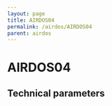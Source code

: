```yaml
---
layout: page
title: AIRDOS04
permalink: /airdos/AIRDOS04
parent: airdos
---
```



# AIRDOS04 




## Technical parameters
